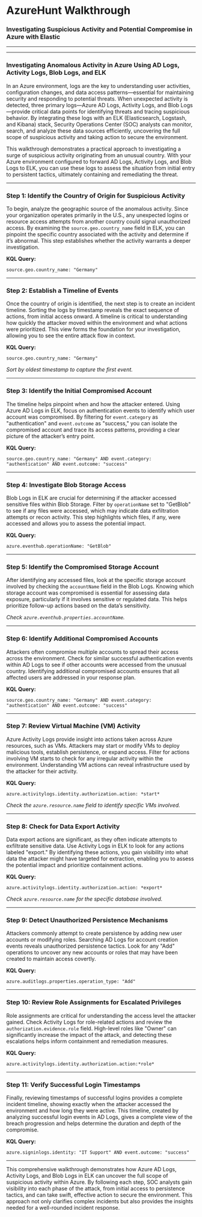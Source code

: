 # AzureHunt Walkthrough

### Investigating Suspicious Activity and Potential Compromise in Azure with Elastic




---
---
### Investigating Anomalous Activity in Azure Using AD Logs, Activity Logs, Blob Logs, and ELK

In an Azure environment, logs are the key to understanding user activities, configuration changes, and data access patterns—essential for maintaining security and responding to potential threats. When unexpected activity is detected, three primary logs—Azure AD Logs, Activity Logs, and Blob Logs—provide critical data points for identifying threats and tracing suspicious behavior. By integrating these logs with an ELK (Elasticsearch, Logstash, and Kibana) stack, Security Operations Center (SOC) analysts can monitor, search, and analyze these data sources efficiently, uncovering the full scope of suspicious activity and taking action to secure the environment. 

This walkthrough demonstrates a practical approach to investigating a surge of suspicious activity originating from an unusual country. With your Azure environment configured to forward AD Logs, Activity Logs, and Blob Logs to ELK, you can use these logs to assess the situation from initial entry to persistent tactics, ultimately containing and remediating the threat.

---

### Step 1: Identify the Country of Origin for Suspicious Activity

To begin, analyze the geographic source of the anomalous activity. Since your organization operates primarily in the U.S., any unexpected logins or resource access attempts from another country could signal unauthorized access. By examining the `source.geo.country_name` field in ELK, you can pinpoint the specific country associated with the activity and determine if it’s abnormal. This step establishes whether the activity warrants a deeper investigation.

**KQL Query:**
```KQL
source.geo.country_name: "Germany"
```

---

### Step 2: Establish a Timeline of Events

Once the country of origin is identified, the next step is to create an incident timeline. Sorting the logs by timestamp reveals the exact sequence of actions, from initial access onward. A timeline is critical to understanding how quickly the attacker moved within the environment and what actions were prioritized. This view forms the foundation for your investigation, allowing you to see the entire attack flow in context.

**KQL Query:**
```KQL
source.geo.country_name: "Germany"
```
*Sort by oldest timestamp to capture the first event.*

---

### Step 3: Identify the Initial Compromised Account

The timeline helps pinpoint when and how the attacker entered. Using Azure AD Logs in ELK, focus on authentication events to identify which user account was compromised. By filtering for `event.category` as "authentication" and `event.outcome` as "success," you can isolate the compromised account and trace its access patterns, providing a clear picture of the attacker’s entry point.

**KQL Query:**
```KQL
source.geo.country_name: "Germany" AND event.category: "authentication" AND event.outcome: "success"
```

---

### Step 4: Investigate Blob Storage Access

Blob Logs in ELK are crucial for determining if the attacker accessed sensitive files within Blob Storage. Filter by `operationName` set to "GetBlob" to see if any files were accessed, which may indicate data exfiltration attempts or recon activity. This step highlights which files, if any, were accessed and allows you to assess the potential impact.

**KQL Query:**
```KQL
azure.eventhub.operationName: "GetBlob"
```

---

### Step 5: Identify the Compromised Storage Account

After identifying any accessed files, look at the specific storage account involved by checking the `accountName` field in the Blob Logs. Knowing which storage account was compromised is essential for assessing data exposure, particularly if it involves sensitive or regulated data. This helps prioritize follow-up actions based on the data’s sensitivity.

*Check `azure.eventhub.properties.accountName`.*

---

### Step 6: Identify Additional Compromised Accounts

Attackers often compromise multiple accounts to spread their access across the environment. Check for similar successful authentication events within AD Logs to see if other accounts were accessed from the unusual country. Identifying additional compromised accounts ensures that all affected users are addressed in your response plan.

**KQL Query:**
```KQL
source.geo.country_name: "Germany" AND event.category: "authentication" AND event.outcome: "success"
```

---

### Step 7: Review Virtual Machine (VM) Activity

Azure Activity Logs provide insight into actions taken across Azure resources, such as VMs. Attackers may start or modify VMs to deploy malicious tools, establish persistence, or expand access. Filter for actions involving VM starts to check for any irregular activity within the environment. Understanding VM actions can reveal infrastructure used by the attacker for their activity.

**KQL Query:**
```KQL
azure.activitylogs.identity.authorization.action: *start*
```
*Check the `azure.resource.name` field to identify specific VMs involved.*

---

### Step 8: Check for Data Export Activity

Data export actions are significant, as they often indicate attempts to exfiltrate sensitive data. Use Activity Logs in ELK to look for any actions labeled "export." By identifying these actions, you gain visibility into what data the attacker might have targeted for extraction, enabling you to assess the potential impact and prioritize containment actions.

**KQL Query:**
```KQL
azure.activitylogs.identity.authorization.action: *export*
```
*Check `azure.resource.name` for the specific database involved.*

---

### Step 9: Detect Unauthorized Persistence Mechanisms

Attackers commonly attempt to create persistence by adding new user accounts or modifying roles. Searching AD Logs for account creation events reveals unauthorized persistence tactics. Look for any "Add" operations to uncover any new accounts or roles that may have been created to maintain access covertly.

**KQL Query:**
```KQL
azure.auditlogs.properties.operation_type: "Add"
```

---

### Step 10: Review Role Assignments for Escalated Privileges

Role assignments are critical for understanding the access level the attacker gained. Check Activity Logs for role-related actions and review the `authorization.evidence.role` field. High-level roles like "Owner" can significantly increase the impact of the attack, and detecting these escalations helps inform containment and remediation measures.

**KQL Query:**
```KQL
azure.activitylogs.identity.authorization.action:*role*
```

---

### Step 11: Verify Successful Login Timestamps

Finally, reviewing timestamps of successful logins provides a complete incident timeline, showing exactly when the attacker accessed the environment and how long they were active. This timeline, created by analyzing successful login events in AD Logs, gives a complete view of the breach progression and helps determine the duration and depth of the compromise.

**KQL Query:**
```KQL
azure.signinlogs.identity: "IT Support" AND event.outcome: "success"
```

---

This comprehensive walkthrough demonstrates how Azure AD Logs, Activity Logs, and Blob Logs in ELK can uncover the full scope of suspicious activity within Azure. By following each step, SOC analysts gain visibility into each phase of the attack, from initial access to persistence tactics, and can take swift, effective action to secure the environment. This approach not only clarifies complex incidents but also provides the insights needed for a well-rounded incident response.

